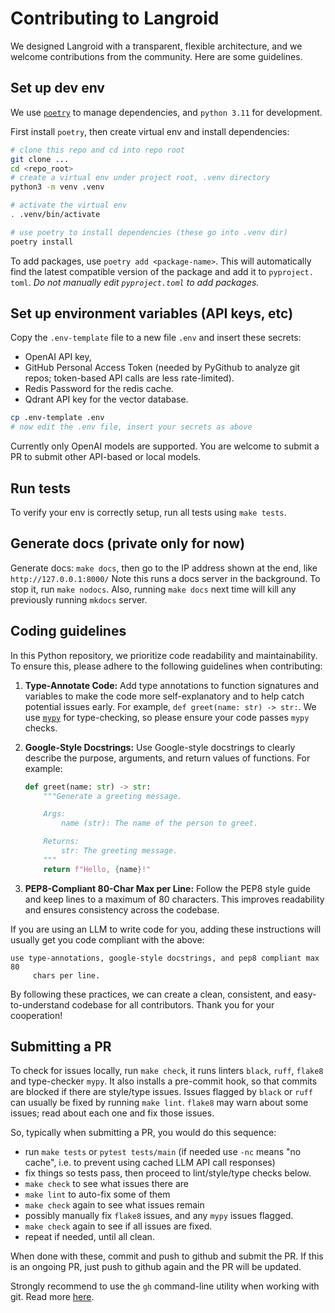 # Contributing to Langroid

We designed Langroid with a transparent, flexible architecture, and
we welcome contributions from the community. Here are some guidelines.

## Set up dev env

We use [`poetry`](https://python-poetry.org/docs/#installation)
to manage dependencies, and `python 3.11` for development.

First install `poetry`, then create virtual env and install dependencies:

```bash
# clone this repo and cd into repo root
git clone ...
cd <repo_root>
# create a virtual env under project root, .venv directory
python3 -m venv .venv

# activate the virtual env
. .venv/bin/activate

# use poetry to install dependencies (these go into .venv dir)
poetry install

```
To add packages, use `poetry add <package-name>`. This will automatically
find the latest compatible version of the package and add it to `pyproject.
toml`. _Do not manually edit `pyproject.toml` to add packages._

## Set up environment variables (API keys, etc)

Copy the `.env-template` file to a new file `.env` and
insert these secrets:
- OpenAI API key,
- GitHub Personal Access Token (needed by  PyGithub to analyze git repos;
  token-based API calls are less rate-limited).
- Redis Password for the redis cache.
- Qdrant API key for the vector database.

```bash
cp .env-template .env
# now edit the .env file, insert your secrets as above
``` 

Currently only OpenAI models are supported. 
You are welcome to submit a PR to submit other API-based or local models. 

## Run tests
To verify your env is correctly setup, run all tests using `make tests`.

## Generate docs (private only for now)

Generate docs: `make docs`, then go to the IP address shown at the end, like
`http://127.0.0.1:8000/`
Note this runs a docs server in the background.
To stop it, run `make nodocs`. Also, running `make docs` next time will kill
any previously running `mkdocs` server.


## Coding guidelines

In this Python repository, we prioritize code readability and maintainability.
To ensure this, please adhere to the following guidelines when contributing:

1. **Type-Annotate Code:** Add type annotations to function signatures and
   variables to make the code more self-explanatory and to help catch potential
   issues early. For example, `def greet(name: str) -> str:`. We use [`mypy`](https://mypy.readthedocs.io/en/stable/) for
   type-checking, so please ensure your code passes `mypy` checks. 

2. **Google-Style Docstrings:** Use Google-style docstrings to clearly describe
   the purpose, arguments, and return values of functions. For example:

   ```python
   def greet(name: str) -> str:
       """Generate a greeting message.

       Args:
           name (str): The name of the person to greet.

       Returns:
           str: The greeting message.
       """
       return f"Hello, {name}!"
   ```

3. **PEP8-Compliant 80-Char Max per Line:** Follow the PEP8 style guide and keep
   lines to a maximum of 80 characters. This improves readability and ensures
   consistency across the codebase.

If you are using an LLM to write code for you, adding these
instructions will usually get you code compliant with the above:
```
use type-annotations, google-style docstrings, and pep8 compliant max 80 
     chars per line.
```     


By following these practices, we can create a clean, consistent, and
easy-to-understand codebase for all contributors. Thank you for your
cooperation!

## Submitting a PR

To check for issues locally, run `make check`, it runs linters `black`, `ruff`,
`flake8` and type-checker `mypy`. It also installs a pre-commit hook, 
so that commits are blocked if there are style/type issues.
Issues flagged by `black` or `ruff` can usually be fixed by running `make lint`. 
`flake8` may warn about some issues; read about each one and fix those
  issues.

So, typically when submitting a PR, you would do this sequence:
- run `make tests` or `pytest tests/main` (if needed use `-nc` means "no cache", i.e. to prevent
  using cached LLM API call responses)
- fix things so tests pass, then proceed to lint/style/type checks below.
- `make check` to see what issues there are
- `make lint` to auto-fix some of them
- `make check` again to see what issues remain
- possibly manually fix `flake8` issues, and any `mypy` issues flagged.
- `make check` again to see if all issues are fixed.
- repeat if needed, until all clean.

When done with these, commit and push to github and submit the PR. If this
is an ongoing PR, just push to github again and the PR will be updated.

Strongly recommend to use the `gh` command-line utility when working with git.
Read more [here](docs/development/github-cli.md).

